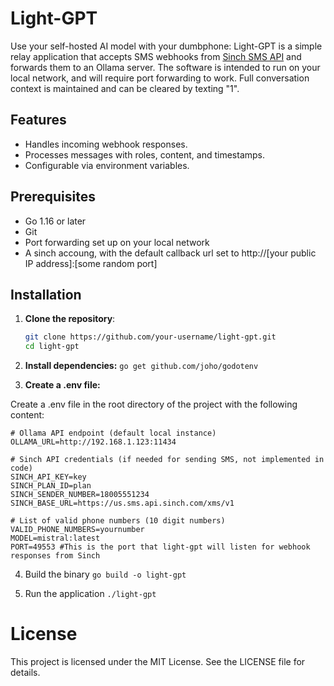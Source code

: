 # Light-GPT

Use your self-hosted AI model with your dumbphone: Light-GPT is a simple relay application that accepts SMS webhooks from [Sinch SMS API](https://sinch.com/apis/messaging/sms/) and forwards them to an Ollama server. The software is intended to run on your local network, and will require port forwarding to work. Full conversation context is maintained and can be cleared by texting "1".

## Features

- Handles incoming webhook responses.
- Processes messages with roles, content, and timestamps.
- Configurable via environment variables.

## Prerequisites

- Go 1.16 or later
- Git
- Port forwarding set up on your local network
- A sinch accoung, with the default callback url set to http://[your public IP address]:[some random port]

## Installation

1. **Clone the repository**:

   ```sh
   git clone https://github.com/your-username/light-gpt.git
   cd light-gpt

2. **Install dependencies:**
`go get github.com/joho/godotenv`

3. **Create a .env file:**

Create a .env file in the root directory of the project with the following content:
```
# Ollama API endpoint (default local instance)
OLLAMA_URL=http://192.168.1.123:11434

# Sinch API credentials (if needed for sending SMS, not implemented in code)
SINCH_API_KEY=key
SINCH_PLAN_ID=plan
SINCH_SENDER_NUMBER=18005551234
SINCH_BASE_URL=https://us.sms.api.sinch.com/xms/v1

# List of valid phone numbers (10 digit numbers)
VALID_PHONE_NUMBERS=yournumber
MODEL=mistral:latest
PORT=49553 #This is the port that light-gpt will listen for webhook responses from Sinch
```

4. Build the binary
`go build -o light-gpt`

5. Run the application
`./light-gpt`

# License
This project is licensed under the MIT License. See the LICENSE file for details.

